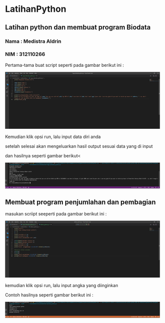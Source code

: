# LatihanPython
## Latihan python dan membuat program Biodata

### Nama : Medistra Aldrin
### NIM : 312110266

<p>Pertama-tama buat script seperti pada gambar berikut ini : <p>

![Gambar 1](screenshot/ss1.png)

<p>Kemudian klik opsi run, lalu input data diri anda<p>
<p>setelah selesai akan mengeluarkan hasil output sesuai data yang di input <p>
<p> dan hasilnya seperti gambar berikut<<p>

![Gambar 2](screenshot/ss2.png)

## Membuat program penjumlahan dan pembagian

<p>masukan scriipt  seeperti pada gambar berikut ini : <p>

![Gambar 3](screenshot/ss3.png)

<p>kemudian klik opsi run, lalu input angka yang diinginkan<p>
<p>Contoh hasilnya seperti gambar berikut ini :<p>

![Gambar 4](screenshot/ss4.png)